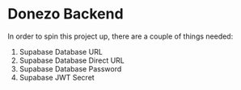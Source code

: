 # Donezo Backend

In order to spin this project up, there are a couple of things needed:

1. Supabase Database URL
2. Supabase Database Direct URL
3. Supabase Database Password
4. Supabase JWT Secret

